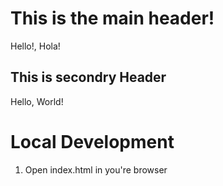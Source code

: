 # This is the main header!

Hello!, Hola!

## This is secondry Header

Hello, World!

# Local Development

1. Open index.html in you're browser